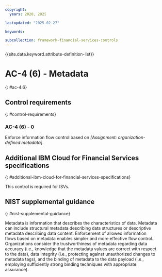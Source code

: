 ```yaml
---
copyright:
  years: 2020, 2025

lastupdated: "2025-02-27"

keywords:

subcollection: framework-financial-services-controls
---
```


{{site.data.keyword.attribute-definition-list}}

# AC-4 (6) -  Metadata
{: #ac-4.6}

## Control requirements
{: #control-requirements}



### AC-4 (6) - 0


Enforce information flow control based on _[Assignment: organization-defined metadata]_.






## Additional IBM Cloud for Financial Services specifications
{: #additional-ibm-cloud-for-financial-services-specifications}

This control is required for ISVs.







## NIST supplemental guidance
{: #nist-supplemental-guidance}

Metadata is information that describes the characteristics of data. Metadata can include structural metadata describing data structures or descriptive metadata describing data content. Enforcement of allowed information flows based on metadata enables simpler and more effective flow control. Organizations consider the trustworthiness of metadata regarding data accuracy (i.e., knowledge that the metadata values are correct with respect to the data), data integrity (i.e., protecting against unauthorized changes to metadata tags), and the binding of metadata to the data payload (i.e., employing sufficiently strong binding techniques with appropriate assurance).
